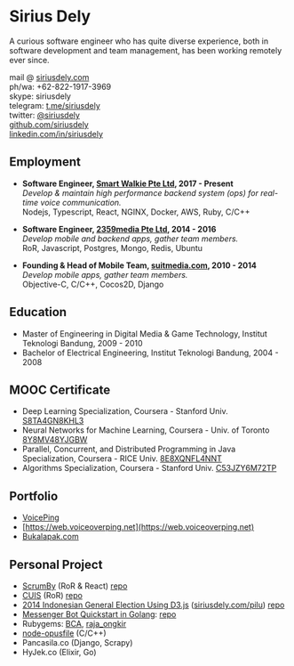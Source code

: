 # Sirius Dely

A curious software engineer who has quite diverse experience, both in software development and team management, has been working remotely ever since.

mail @ [siriusdely.com](https://siriusdely.com)
<br>ph/wa: +62-822-1917-3969
<br>skype: siriusdely
<br>telegram: [t.me/siriusdely](https://t.me/siriusdely)
<br>twitter: [@siriusdely](https://www.twitter.com/siriusdely)
<br>[github.com/siriusdely](https://www.github.com/siriusdely)
<br>[linkedin.com/in/siriusdely](https://www.linkedin.com/in/siriusdely)

## Employment
- **Software Engineer, [Smart Walkie Pte Ltd](https://www.smartwalkie.com), 2017 - Present**
  <br>_Develop & maintain high performance backend system (ops) for real-time voice communication._
  <br>Nodejs, Typescript, React, NGINX, Docker, AWS, Ruby, C/C++
  
- **Software Engineer, [2359media Pte Ltd](http://www.2359media.com), 2014 - 2016**
  <br>_Develop mobile and backend apps, gather team members._
  <br>RoR, Javascript, Postgres, Mongo, Redis, Ubuntu
  
- **Founding & Head of Mobile Team, [suitmedia.com](http://www.suitmedia.com), 2010 - 2014**
  <br>_Develop mobile apps, gather team members._
  <br>Objective-C, C/C++, Cocos2D, Django

## Education
- Master of Engineering in Digital Media & Game Technology, Institut Teknologi Bandung, 2009 - 2010
- Bachelor of Electrical Engineering, Institut Teknologi Bandung, 2004 - 2008

## MOOC Certificate
- Deep Learning Specialization, Coursera - Stanford Univ. [S8TA4GN8KHL3](https://www.coursera.org/account/accomplishments/specialization/S8TA4GN8KHL3)
- Neural Networks for Machine Learning, Coursera - Univ. of Toronto [8Y8MV48YJGBW](https://www.coursera.org/account/accomplishments/verify/8Y8MV48YJGBW)
- Parallel, Concurrent, and Distributed Programming in Java Specialization, Coursera - RICE Univ. [8E8XQNFL4NNT](https://www.coursera.org/account/accomplishments/specialization/8E8XQNFL4NNT)
- Algorithms Specialization, Coursera - Stanford Univ. [C53JZY6M72TP](https://www.coursera.org/account/accomplishments/specialization/C53JZY6M72TP)

## Portfolio
- [VoicePing](http://www.voicepingapp.com)
- [https://web.voiceoverping.net](https://web.voiceoverping.net)
- [Bukalapak.com](https://siriusdely.com/initial-bukalapak-app)

## Personal Project
- [ScrumBy](https://scrumby.herokuapp.com) (RoR & React) [repo](https://github.com/siriusdely/scrumb)
- [CUIS](https://cuis.herokuapp.com) (RoR) [repo](https://github.com/siriusdely/cuis)
- [2014 Indonesian General Election Using D3.js](https://siriusdely.com/2014-indonesian-general-election-d3js) ([siriusdely.com/pilu](https://siriusdely.com/pilu)) [repo](https://github.com/siriusdely/pilu)
- [Messenger Bot Quickstart in Golang](https://siriusdely.com/messenger-bot-quickstart-in-golang): [repo](https://github.com/siriusdely/go-messenger-bot)
- Rubygems: [BCA](https://github.com/siriusdely/BCA), [raja_ongkir](https://github.com/siriusdely/raja_ongkir)
- [node-opusfile](https://github.com/siriusdely/node-opusfile) (C/C++)
- Pancasila.co (Django, Scrapy)
- HyJek.co (Elixir, Go)
